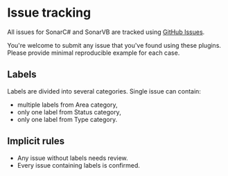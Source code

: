 # Issue tracking

All issues for SonarC\# and SonarVB are tracked using [GitHub Issues](https://github.com/SonarSource/sonar-dotnet/issues).

You're welcome to submit any issue that you've found using these plugins. Please provide minimal reproducible example for each case.

## Labels

Labels are divided into several categories. Single issue can contain:

* multiple labels from Area category,
* only one label from Status category,
* only one label from Type category.

## Implicit rules

* Any issue without labels needs review.
* Every issue containing labels is confirmed.

